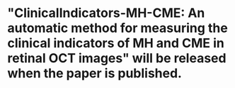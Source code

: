 # "ClinicalIndicators-MH-CME: An automatic method for measuring the clinical indicators of MH and CME in retinal OCT images" will be released when the paper is published.
